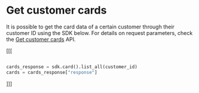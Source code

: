 # Get customer cards

It is possible to get the card data of a certain customer through their customer ID using the SDK below. For details on request parameters, check the [Get customer cards](https://www.mercadopago[FAKER][URL][DOMAIN]/developers/en/reference/cards/_customers_customer_id_cards/get) API.

[[[
```python

cards_response = sdk.card().list_all(customer_id)
cards = cards_response["response"]

```
]]]